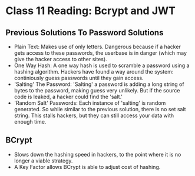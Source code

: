 # Class 11 Reading: Bcrypt and JWT

## Previous Solutions To Password Solutions
- Plain Text: Makes use of only letters. Dangerous because if a hacker gets access to these passwords, the userbase is in danger (which may give the hacker access to other sites).
- One Way Hash: A one way hash is used to scramble a password using a hashing algorithm. Hackers have found a way around the system: continiously guess passwords until they gain access.
- 'Salting' The Password: 'Salting' a password is adding a long string of bytes to the password, making guess very unlikely. But if the source code is leaked, a hacker could find the 'salt.'
- 'Random Salt' Passwords: Each instance of 'salting' is random generated. So while similar to the previous solution, there is no set salt string. This stalls hackers, but they can still access your data with enough time.

## BCrypt
- Slows down the hashing speed in hackers, to the point where it is no longer a viable strategy.
- A Key Factor allows BCrypt is able to adjust cost of hashing.